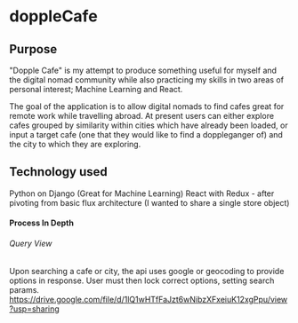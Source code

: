 # doppleCafe

## Purpose
"Dopple Cafe" is my attempt to produce something useful for myself and the digital nomad community while also practicing my skills in two areas of personal interest; Machine Learning and React.

The goal of the application is to allow digital nomads to find cafes great for remote work while travelling abroad. At present users can either explore cafes grouped by similarity within cities which have already been loaded, or input a target cafe (one that they would like to find a doppleganger of) and the city to which they are exploring. 

## Technology used
Python on Django (Great for Machine Learning)
React with Redux - after pivoting from basic flux architecture (I wanted to share a single store object)

#### Process In Depth

###### Query View
Upon searching a cafe or city, the api uses google or geocoding to provide options in response. User must then lock correct options, setting search params. 
https://drive.google.com/file/d/1lQ1wHTfFaJzt6wNibzXFxeiuK12xgPpu/view?usp=sharing

